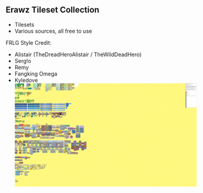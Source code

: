 ## Erawz Tileset Collection
- Tilesets
- Various sources, all free to use

FRLG Style Credit: 
- Alistair (TheDreadHeroAlistair / TheWildDeadHero)
- Serg!o
- Remy
- Fangking Omega
- Kyledove
![FRLGStyle.png](FRLGStyle.png)
